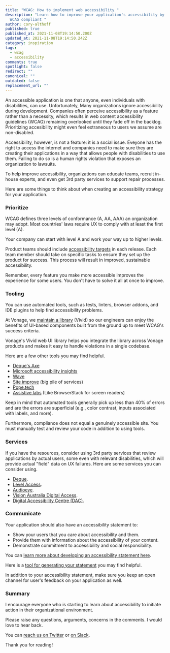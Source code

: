 ```yaml
---
title: "WCAG: How to implement web accessibility "
description: "Learn how to improve your application's accessibility by making it
  WCAG compliant "
author: cory-althoff
published: true
published_at: 2021-11-08T19:14:50.200Z
updated_at: 2021-11-08T19:14:50.242Z
category: inspiration
tags:
  - wcag
  - accessibility
comments: true
spotlight: false
redirect: ""
canonical: ""
outdated: false
replacement_url: ""
---
```

An accessible application is one that anyone, even individuals with disabilities, can use. Unfortunately, Many organizations ignore accessibility during development. Companies often perceive accessibility as a feature rather than a necessity, which results in web content accessibility guidelines (WCAG) remaining overlooked until they fade off in the backlog. Prioritizing accesibility might even feel extraneous to users we assume are non-disabled.

Accessibility, however, is not a feature: it is a social issue. Eveyone has the right to access the internet and companies need to make sure they are creating their applications in a way that allows people with disabilities to use them. Failing to do so is a human rights violation that exposes an organization to lawsuits.

To help improve accessibility, organizations can educate teams, recruit in-house experts, and even get 3rd party services to support repair processes. 

Here are some things to think about when creating an accessibility strategy for your application. 

### Prioritize

WCAG defines three levels of conformance (A, AA, AAA) an organization may adopt. Most countries' laws require UX to comply with at least the first level (A).

Your company can start with level A and work your way up to higher levels. 

Product teams should include [accessibility targets](https://www.ibm.com/able/toolkit/plan/release#establishing-the-accessibility-scope-for-the-release) in each release. Each team member should take on specific tasks to ensure they set up the product for success. This process  will result in improved, sustainable accessibility.

Remember, every feature you make more accessible improves the experience for some users. You don't have to solve it all at once to improve.

### Tooling

You can use automated tools, such as tests, linters, browser addons, and IDE plugins to help find accessibility problems. 

At Vonage, we [maintain a library](https://github.com/Vonage/vivid) (Vivid) so our engineers can enjoy the benefits of UI-based components built from the ground up to meet WCAG's success criteria.

Vonage's Vivid web UI library helps you integrate the library across Vonage products and makes it easy to handle violations in a single codebase.

Here are a few other tools you may find helpful. 

* [Deque's Axe](https://www.deque.com/axe)
* [Microsoft accessibility insights](http://accessibilityinsights.io/)
* [Wave](https://wave.webaim.org/)
* [Site improve](https://siteimprove.com/) (big pile of services)
* [Pope.tech](https://pope.tech/)
* [Assistive labs](https://assistivlabs.com/) (Like BrowserStack for screen readers)

Keep in mind that automated tools generally pick up less than 40% of errors and are the errors are superficial (e.g., color contrast, inputs associated with labels, and more). 

Furthermore, compliance does not equal a genuinely accessible site. You must manually test and review your code in addition to using tools. 

### Services

If you have the resources, consider using 3rd party services that review applications by actual users, some even with relevant disabilities, which will provide actual "field" data on UX failures. Here are some services you can consider using. 

* [Deque](https://www.deque.com/).
* [Level Access](https://www.levelaccess.com/).
* [Audioeye](https://www.audioeye.com/).
* [Vision Australia Digital Access](https://www.visionaustralia.org/services/digital-access).
* [Digital Accessibility Centre (DAC)](http://digitalaccessibilitycentre.org/).

### Communicate

Your application should also have an accessibility statement to: 

* Show your users that you care about accessibility and them.
* Provide them with information about the accessibility of your content.
* Demonstrate commitment to accessibility and social responsibility.

You can [learn more about developing an accessibility statement here](https://www.w3.org/WAI/planning/statements). 

Here is a [tool for generating your statement](https://www.accessibilitystatementgenerator.com/) you may find helpful. 

In addition to your accessibility statement, make sure you keep an open channel for user's feedback on your application as well. 

### Summary



I encourage everyone who is starting to learn about accessibility to initiate action in their organizational environment.

Please raise any questions, arguments, concerns in the comments. I would love to hear back.

You can [reach us on Twitter](https://twitter.com/vonagedev) or [on Slack](https://developer.nexmo.com/community/slack). 

Thank you for reading!